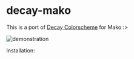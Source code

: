 # decay-mako
This is a port of [Decay Colorscheme](https://github.com/decaycs) for Mako :>

![demonstration](./misc/demonstration.png)

Installation:
